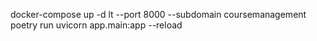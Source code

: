 docker-compose up -d
lt --port 8000 --subdomain coursemanagement
poetry run uvicorn app.main:app --reload